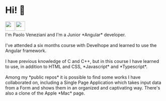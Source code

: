 # Hi!  👋

<a href="http://www.angular.io"><img src="https://cdn.icon-icons.com/icons2/2699/PNG/512/angular_logo_icon_169595.png" align="left" height="30" width="30" ></a>
<a href="https://www.typescriptlang.org/"><img src="https://upload.wikimedia.org/wikipedia/commons/thumb/4/4c/Typescript_logo_2020.svg/1200px-Typescript_logo_2020.svg.png" align="left" height="30" width="30"></a>

<br>
<br>
I'm Paolo Veneziani and I'm a Junior *Angular* developer.
<br>
<br>
I've attended a six months course with Develhope and learned to use the Angular framework. 
<br>
<br>
I have previous knowledge of C and C++,  but in this course I have learned to use, in addition to HTML and CSS, *Javascript* and *Typescript*.
<br>
<br>
Among my *public repos* it is possible to find some works I have collaborated on, including a Single Page Application which takes input data from a Form and shows them in an organized and captivating way. There's also a clone of the Apple *Mac* page.</div>
